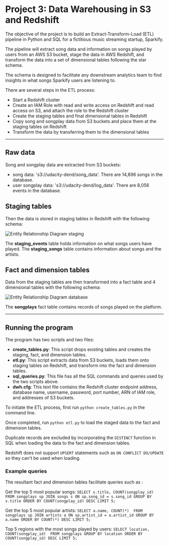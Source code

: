
# Project 3: Data Warehousing in S3 and Redshift

The objective of the project is to build an Extract-Transform-Load (ETL) pipeline in Python and SQL for a fictitious music streaming startup, Sparkify. 

The pipeline will extract song data and information on songs played by users from an AWS S3 bucket, stage the data in AWS Redshift, and transform the data into a set of dimensional tables following the star schema. 

The schema is designed to facilitate any downstream analytics team to find insights in what songs Sparkify users are listening to.

There are several steps in the ETL process:
* Start a Redshift cluster 
* Create an IAM Role with read and write access on Redshift and read access on S3, and attach the role to the Redshift cluster
* Create the staging tables and final dimensional tables in Redshift
* Copy song and songplay data from S3 buckets and place them at the staging tables on Redshift
* Transform the data by transferring them to the dimensional tables

---

## Raw data
Song and songplay data are extracted from S3 buckets:
* song data: 's3://udacity-dend/song_data'. There are 14,896 songs in the database.
* user songplay data: 's3://udacity-dend/log_data'. There are 8,056 events in the database.


## Staging tables
Then the data is stored in staging tables in Redshift with the following schema:

![Entity Relationship Diagram staging](https://app.lucidchart.com/publicSegments/view/e0886870-ca8c-4181-8bf2-a086d7e32ff7/image.png)

The **staging_events** table holds information on what songs users have played.
The **staging_songs** table contains information about songs and the artists.

## Fact and dimension tables
Data from the staging tables are then transformed into a fact table and 4 dimensional tables with the following schema:

![Entity Relationship Diagram database](https://app.lucidchart.com/publicSegments/view/cd53774a-7e16-43a3-931a-65396c8ffd3e/image.png)

The **songplays** fact table contains records of songs played on the platform.

---

## Running the program
The program has two scripts and two files:
* **create_tables.py**: This script drops existing tables and creates the staging, fact, and dimension tables.
* **etl.py**: This script extracts data from S3 buckets, loads them onto staging tables on Redshift, and transform into the fact and dimension tables.
* **sql_queries.py**: This file has all the SQL commands and queries used by the two scripts above.
* **dwh.cfg**: This text file contains the Redshift cluster endpoint address, database name, username, password, port number, ARN of IAM role, and addresses of S3 buckets.

To initiate the ETL process, first run `python create_tables.py` in the command line.

Once completed, run `python etl.py` to load the staged data to the fact and dimension tables.

Duplicate records are excluded by incorporating the `DISTINCT` function in SQL when loading the data to the fact and dimension tables.

Redshift does not support `UPSERT` statements such as `ON CONFLICT DO/UPDATE` so they can't be used when loading.

### Example queries
The resultant fact and dimension tables facilitate queries such as :

Get the top 5 most popular songs:
`SELECT s.title, COUNT(songplay_id) 
FROM songplays sp
JOIN songs s
ON sp.song_id = s.song_id
GROUP BY s.title
ORDER BY COUNT(songplay_id) DESC
LIMIT 5;`

Get the top 5 most popular artists:
`SELECT a.name, COUNT(*) 
FROM songplays sp
JOIN artists a
ON sp.artist_id = a.artist_id
GROUP BY a.name
ORDER BY COUNT(*) DESC
LIMIT 5;`

Top 5 regions with the most songs played by users:
`SELECT location, COUNT(songplay_id) 
FROM songplays
GROUP BY location
ORDER BY COUNT(songplay_id) DESC
LIMIT 5;`